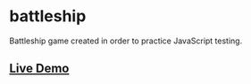 # battleship
Battleship game created in order to practice JavaScript testing.

## [Live Demo](https://satogo1.github.io/battleship/)
